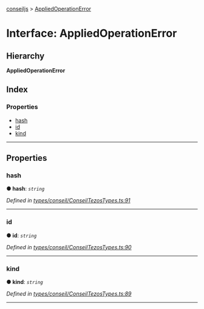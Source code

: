 [conseiljs](../README.md) > [AppliedOperationError](../interfaces/appliedoperationerror.md)

# Interface: AppliedOperationError

## Hierarchy

**AppliedOperationError**

## Index

### Properties

* [hash](appliedoperationerror.md#hash)
* [id](appliedoperationerror.md#id)
* [kind](appliedoperationerror.md#kind)

---

## Properties

<a id="hash"></a>

###  hash

**● hash**: *`string`*

*Defined in [types/conseil/ConseilTezosTypes.ts:91](https://github.com/Cryptonomic/ConseilJS/blob/9065a8e/src/types/conseil/ConseilTezosTypes.ts#L91)*

___
<a id="id"></a>

###  id

**● id**: *`string`*

*Defined in [types/conseil/ConseilTezosTypes.ts:90](https://github.com/Cryptonomic/ConseilJS/blob/9065a8e/src/types/conseil/ConseilTezosTypes.ts#L90)*

___
<a id="kind"></a>

###  kind

**● kind**: *`string`*

*Defined in [types/conseil/ConseilTezosTypes.ts:89](https://github.com/Cryptonomic/ConseilJS/blob/9065a8e/src/types/conseil/ConseilTezosTypes.ts#L89)*

___

